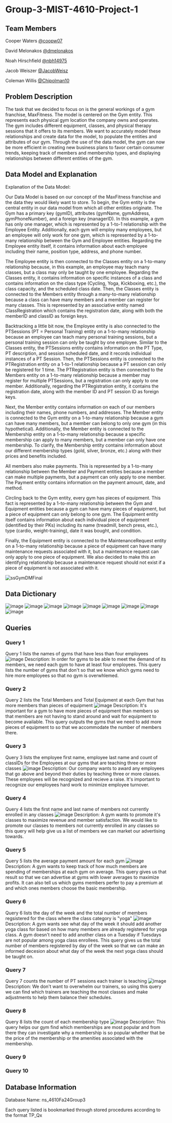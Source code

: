 # Group-3-MIST-4610-Project-1
 
## Team Members
Cooper Waters [@coopw07](https://github.com/coopw07)

David Melonakos [@dmelonakos](https://github.com/dmelonakos)

Noah Hirschfield [@nbh14975](https://github.com/nbh14975)

Jacob Weiszer [@JacobWeisz](https://github.com/JacobWeisz)

Coleman Willis [@Chipolman10](https://github.com/Chipolman10)

## Problem Description
The task that we decided to focus on is the general workings of a gym franchise, MaxFitness. The model is centered on the Gym entity. This represents each physical gym location the company owns and operates. The gym includes different equipment, classes, and physical therapy sessions that it offers to its members. We want to accurately model these relationships and create data for the model, to populate the entities and attributes of our gym. Through the use of the data model, the gym can now be more efficient in creating new business plans to favor certain consumer trends, keeping track of members and membership types, and displaying relationships between different entities of the gym.

## Data Model and Explanation
Explanation of the Data Model:

Our Data Model is based on our concept of the MaxFitness franchise and the data they would likely want to store. To begin, the Gym entity is the central entity in our data model from which all other entities originate. The Gym has a primary key (gymID), attributes (gymName, gymAddress, gymPhoneNumber), and a foreign key (managerID). In this example, a gym has only one manager, which is represented by a 1-to-1 relationship with the Employee Entity. Additionally, each gym will employ many employees, but an employee will only work for one gym, which is represented by a 1-to-many relationship between the Gym and Employee entities. Regarding the Employee entity itself, it contains information about each employee including their name, position type, address, and phone number.

The Employee entity is then connected to the Classes entity on a 1-to-many relationship because, in this example, an employee may teach many classes, but a class may only be taught by one employee. Regarding the Classes entity, it contains information on specific instances of a class and contains information on the class type (Cycling, Yoga, Kickboxing, etc.), the class capacity, and the scheduled class date. Then, the Classes entity is connected to the Members entity through a many-to-many relationship because a class can have many members and a member can register for many classes. This is represented by an associative entity named ClassRegistration which contains the registration date, along with both the memberID and classID as foreign keys. 

Backtracking a little bit now, the Employee entity is also connected to the PTSessions (PT = Personal Training) entity on a 1-to-many relationship because an employee can teach many personal training sessions, but a personal training session can only be taught by one employee. Similar to the Classes entity, the PTSessions entity contains information on the PT Type, PT description, and session scheduled date, and it records individual instances of a PT Session. Then, the PTSessions entity is connected to the PTRegistration entity on a 1-to-1 relationship because a PT session can only be registered for 1 time. The PTRegistration entity is then connected to the Members entity on a 1-to-many relationship because a member may register for multiple PTSessions, but a registration can only apply to one member. Additionally, regarding the PTRegistration entity, it contains the registration date, along with the member ID and PT session ID as foreign keys.

Next, the Member entity contains information on each of our members including their names, phone numbers, and addresses. The Member entity is connected to the Gym entity on a 1-to-many relationship because a gym can have many members, but a member can belong to only one gym (in this hypothetical). Additionally, the Member entity is connected to the Membership entity on a 1-to-many relationship because a specific membership can apply to many members, but a member can only have one membership. To clarify, the Membership entity contains information about our different membership types (gold, silver, bronze, etc.) along with their prices and benefits included. 

All members also make payments. This is represented by a 1-to-many relationship between the Member and Payment entities because a member can make multiple payments, but a payment can only apply to one member. The Payment entity contains information on the payment amount, date, and method.

Circling back to the Gym entity, every gym has pieces of equipment. This fact is represented by a 1-to-many relationship between the Gym and Equipment entities because a gym can have many pieces of equipment, but a piece of equipment can only belong to one gym. The Equipment entity itself contains information about each individual piece of equipment (identified by their PKs) including its name (treadmill, bench press, etc.), type (cardio, weight-training), date it was bought, and condition. 

Finally, the Equipment entity is connected to the MaintenanceRequest entity on a 1-to-many relationship because a piece of equipment can have many maintenance requests associated with it, but a maintenance request can only apply to one piece of equipment. We also decided to make this an identifying relationship because a maintenance request should not exist if a piece of equipment is not associated with it.


![ssGymDMFinal](https://github.com/user-attachments/assets/09d25c73-b1ee-492c-a994-9e7c49037c6f)

## Data Dictionary
![image](https://github.com/user-attachments/assets/d54f827f-ad2b-4667-b70b-dcc96f20db97)
![image](https://github.com/user-attachments/assets/ecefc316-700f-4f86-8937-420f7ed9facc)
![image](https://github.com/user-attachments/assets/a298120c-fd9c-4d42-b2ae-24fdf8be6a99)
![image](https://github.com/user-attachments/assets/d6b707b2-9424-465d-811f-d08792d81634)
![image](https://github.com/user-attachments/assets/e98d24bd-3f28-499a-8377-5403799fd74d)
![image](https://github.com/user-attachments/assets/044574c5-bc76-4427-afbc-b63f5c3fc540)
![image](https://github.com/user-attachments/assets/e873da4f-9298-409d-b049-f1825b31370b)
![image](https://github.com/user-attachments/assets/4ae141dd-8409-4850-80b0-d55142dceae8)
![image](https://github.com/user-attachments/assets/72049e84-360c-4dc3-9da5-41f4dd73bc3c)

## Queries
### Query 1
Query 1 lists the names of gyms that have less than four employees
![image](https://github.com/user-attachments/assets/5e908fc7-2c75-4af6-afbd-29773d11c438)
Description: In order for gyms to be able to meet the demand of its members, we need each gym to have at least four employees. This query lists the number of gyms that don't so that we know which gyms need to hire more employees so that no gym is overwhlemed.
### Query 2
Query 2 lists the Total Members and Total Equipment at each Gym that has more members than pieces of equipment
![image](https://github.com/user-attachments/assets/11db0695-14ec-4375-807c-9df70e80e7ad)
Description: It's important for a gym to have more pieces of equipment than members so that members are not having to stand around and wait for equipment to become available. This query outputs the gyms that we need to add more pieces of equipment to so that we accommodate the number of members there.
### Query 3
Query 3 lists the employee first name, employee last name and count of classIDs for the Employees at our gyms that are teaching three or more classes
![image](https://github.com/user-attachments/assets/e2d84bfe-7579-40dc-bcfe-d794448c7852)
Description: Our company wants to award any employees that go above and beyond their duties by teaching three or more classes. These employees will be recognized and recieve a raise. It's important to recognize our employees hard work to minimize employee turnover.
### Query 4
Query 4 lists the first name and last name of members not currently enrolled in any classes
![image](https://github.com/user-attachments/assets/773a4ed5-fc43-4066-b196-01d69b78f041)
Description: A gym wants to promote it's classes to maximize revenue and member satisfaction. We would like to promote our classes to members not currently enrolled in any classes so this query will help give us a list of members we can market our advertising towards.

### Query 5
Query 5 lists the average payment amount for each gym
![image](https://github.com/user-attachments/assets/e0d15219-49e5-4c7a-9278-3c95def424e5)                                                                         
Description: A gym wants to keep track of how much members are spending of memberships at each gym on average. This query gives us that result so that we can advertise at gyms with lower averages to maximize profits. It can also tell us which gyms members perfer to pay a premium at and which ones members choose the basic membership.
### Query 6
Query 6 lists the day of the week and the total number of members regsistered for the class where the class category is "yoga"
![image](https://github.com/user-attachments/assets/f20d0cb8-bcf7-4d94-90e3-f95cfe286950)
Description: A gym wants see what day of the week it should add another yoga class for based on how many members are already registered for yoga class. A gym doesn't need to add another class on a Tuesday if Tuesdays are not popular among yoga class enrollees. This query gives us the total number of members registered by day of the week so that we can make an informed decesion about what day of the week the next yoga class should be taught on.
### Query 7
Query 7 counts the number of PT sessions each trainer is teaching
![image](https://github.com/user-attachments/assets/b43bee18-0977-426a-a568-c1b22572b73f)
Description: We don't want to overwhelm our trainers, so using this query we can find which trainers are teaching the most classes and make adjustments to help them balance their schedules.
### Query 8
Query 8 lists the count of each membership type
![image](https://github.com/user-attachments/assets/9b88a85b-5c66-464b-9c47-2cbaf1cf8bac)
Description: This query helps our gym find which memberships are most popular and from there they can investigate why a membership is so popular whether that be the price of the membership or the amenities associated with the membership.
### Query 9

### Query 10

## Database Information
Database Name: ns_4610Fa24Group3

Each query listed is bookmarked through stored procedures according to the format TP_Qx

